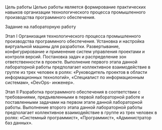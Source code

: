 Цель работы
Целью работы является формирование практических навыков
организации технологического процесса промышленного производства
программного обеспечения.

Задание на лабораторную работу

Этап I
Организация технологического процесса промышленного производства
программного обеспечения. Установка и настройка виртуальной машины для
разработки. Развертывание, конфигурирование и применение систем
управления проектами и контроля версий. Постановка задач и распределение
зон ответственности в проекте. Выполнение первого этапа данной
лабораторной работы предполагает коллективное взаимодействие в группе из
трех человек в ролях: «Руководитель проектов в области информационных
технологий», «Специалист по информационным системам», «DevOps-
инженер».

Этап II
Разработка программного обеспечения в соответствии с требованиями,
предъявленными в первой лабораторной работе и поставленными задачами на
первом этапе данной лабораторной работы. Выполнение второго этапа данной
лабораторной работы предполагает коллективное взаимодействие в группе из
трех человек в ролях: «Системный программист», «Программист»,
«Администратор баз данных».
